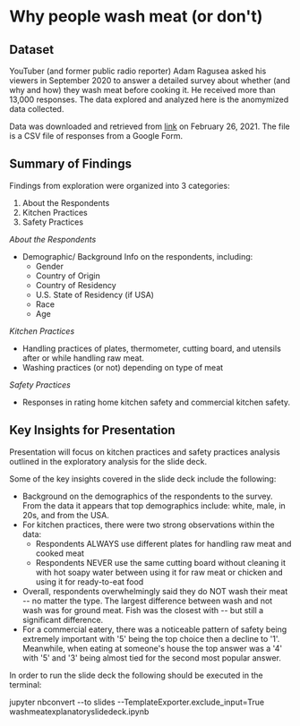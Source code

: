 # Why people wash meat (or don't)


## Dataset

YouTuber (and former public radio reporter) Adam Ragusea asked his viewers in September 2020 to answer a detailed survey about whether (and why and how) they wash meat before cooking it. He received more than 13,000 responses. The data explored and analyzed here is the anomymized data collected.

Data was downloaded and retrieved from [link](https://drive.google.com/file/d/1eygYpBJQGFd4wHH8iYsLoy3PR8PmHN0O/view) on February 26, 2021. The file is a CSV file of responses from a Google Form.

## Summary of Findings

Findings from exploration were organized into 3 categories:
1. About the Respondents
2. Kitchen Practices
3. Safety Practices

*About the Respondents*
  - Demographic/ Background Info on the respondents, including:
    * Gender
    * Country of Origin
    * Country of Residency
    * U.S. State of Residency (if USA)
    * Race
    * Age

*Kitchen Practices*
  - Handling practices of plates, thermometer, cutting board, and  utensils after or while handling raw meat.
  - Washing practices (or not) depending on type of meat

*Safety Practices*
  - Responses in rating home kitchen safety and commercial kitchen safety.


## Key Insights for Presentation

Presentation will focus on kitchen practices and safety practices analysis outlined in the exploratory analysis for the slide deck.

Some of the key insights covered in the slide deck include the following:
  - Background on the demographics of the respondents to the survey. From the data it appears that top demographics include: white, male, in 20s, and from the USA.
  - For kitchen practices, there were two strong observations within the data:
    * Respondents ALWAYS use different plates for handling raw meat and cooked meat
    * Respondents NEVER use the same cutting board without cleaning it with hot soapy water between using it for raw meat or chicken and using it for ready-to-eat food
  - Overall, respondents overwhelmingly said they do NOT wash their meat -- no matter the type. The largest difference between wash and not wash was for ground meat. Fish was the closest with -- but still a significant difference.
  - For a commercial eatery, there was a noticeable pattern of safety being extremely important with '5' being the top choice then a decline to '1'. Meanwhile, when eating at someone's house the top answer was a '4' with '5' and '3' being almost tied for the second most popular answer.

In order to run the slide deck the following should be executed in the terminal:

 jupyter nbconvert --to slides --TemplateExporter.exclude_input=True washmeatexplanatoryslidedeck.ipynb
